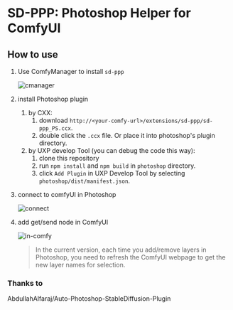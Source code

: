 # SD-PPP: Photoshop Helper for ComfyUI

## How to use
1. Use ComfyManager to install `sd-ppp`

    ![cmanager](doc/image/comfymanager.png)

2. install Photoshop plugin
    1. by CXX:
        1. download `http://<your-comfy-url>/extensions/sd-ppp/sd-ppp_PS.ccx`.
        2. double click the `.ccx` file. Or place it into photoshop's plugin directory.
    2. by UXP develop Tool (you can debug the code this way):
        1. clone this repository
        2. run `npm install` and `npm build` in `photoshop` directory.
        3. click `Add Plugin` in UXP Develop Tool by selecting `photoshop/dist/manifest.json`.

3. connect to comfyUI in Photoshop

    ![connect](doc/image/connect.png)

4. add get/send node in ComfyUI

    ![in-comfy](doc/image/in-comfy.png)

    > In the current version, each time you add/remove layers in Photoshop, you need to refresh the ComfyUI webpage to get the new layer names for selection.


### Thanks to 
AbdullahAlfaraj/Auto-Photoshop-StableDiffusion-Plugin
